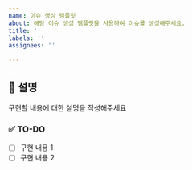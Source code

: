 ```yaml
---
name: 이슈 생성 템플릿
about: 해당 이슈 생성 템플릿을 사용하여 이슈를 생성해주세요.
title: ''
labels: ''
assignees: ''

---
```


## 📩 설명
구현할 내용에 대한 설명을 작성해주세요 

### ✅ TO-DO
- [ ] 구현 내용 1
- [ ] 구현 내용 2
